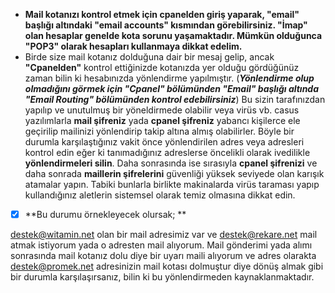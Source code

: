 * **Mail kotanızı kontrol etmek için cpanelden giriş yaparak, "email" başlığı altındaki "email accounts" kısmından görebilirsiniz.  "İmap" olan hesaplar genelde kota sorunu yaşamaktadır. Mümkün olduğunca "POP3" olarak hesapları kullanmaya dikkat edelim.**
* Birde size mail kotanız dolduğuna dair bir mesaj gelip, ancak **"Cpanelden"** kontrol ettiğinizde kotanızda yer olduğu gördüğünüz zaman bilin ki hesabınızda yönlendirme yapılmıştır. \(_**Yönlendirme olup olmadığını görmek için "Cpanel" bölümünden "Email" başlığı altında "Email Routing" bölümünden kontrol edebilirsiniz**_\) Bu sizin tarafınızdan yapılıp ve unutulmuş bir yöneldirmede olabilir veya virüs vb. casus yazılımlarla **mail şifreniz** yada **cpanel şifreniz** yabancı kişilerce ele geçirilip mailinizi yönlendirip takip altına almış olabilirler. Böyle bir durumla karşılaştığınız vakit önce yönlendirilen adres veya adresleri kontrol edin eğer ki tanımadığınız adreslerse öncelikli olarak ivedilikle **yönlendirmeleri silin**. Daha sonrasında ise sırasıyla **cpanel şifrenizi** ve daha sonrada **maillerin şifrelerini** güvenliği yüksek seviyede olan karışık atamalar yapın. Tabiki bunlarla birlikte makinalarda virüs taraması yapıp kullandığınız aletlerin sistemsel olarak temiz olmasına dikkat edin.

* [x] **Bu durumu örnekleyecek olursak; **

[destek@witamin.net](/destek@witamin.net) olan bir mail adresimiz var ve [destek@rekare.net](/destek@rekare.net) mail atmak istiyorum yada o adresten mail alıyorum. Mail gönderimi yada alımı sonrasında mail kotanız dolu diye bir uyarı maili alıyorum ve adres olarakta [destek@promek.net](/destek@promek.net) adresinizin mail kotası dolmuştur diye dönüş almak gibi bir durumla karşılaşırsanız, bilin ki bu yönlendirmeden kaynaklanmaktadır.

